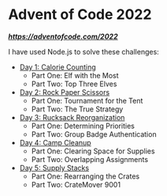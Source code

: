 # Advent of Code 2022
**_https://adventofcode.com/2022_**

I have used Node.js to solve these challenges:
* [Day 1: Calorie Counting](https://adventofcode.com/2022/day/1)
    * Part One: Elf with the Most
    * Part Two: Top Three Elves
* [Day 2: Rock Paper Scissors](https://adventofcode.com/2022/day/2)
    * Part One: Tournament for the Tent
    * Part Two: The True Strategy
* [Day 3: Rucksack Reorganization](https://adventofcode.com/2022/day/3)
    * Part One: Determining Priorities
    * Part Two: Group Badge Authentication
* [Day 4: Camp Cleanup](https://adventofcode.com/2022/day/4)
    * Part One: Clearing Space for Supplies
    * Part Two: Overlapping Assignments
* [Day 5: Supply Stacks](https://adventofcode.com/2022/day/5)
    * Part One: Rearranging the Crates
    * Part Two: CrateMover 9001
    